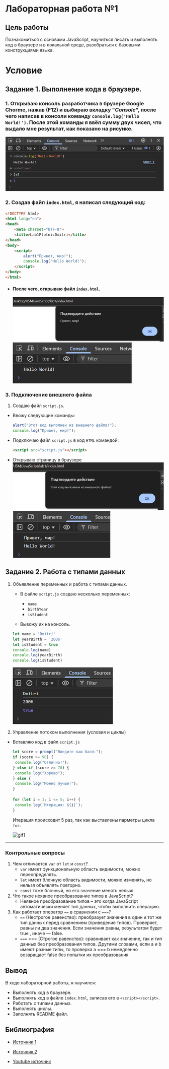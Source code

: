 # Лабораторная работа №1
## Цель работы
Познакомиться с основами JavaScript, научиться писать и выполнять код в браузере и в локальной среде, разобраться с базовыми конструкциями языка.

# Условие

## **Задание 1. Выполнение кода в браузере.**

### 1. Открываю консоль разработчика в брузере Google Chorme, нажав (F12) и выбираю вкладку "*Console*", после чего написав в консоли команду `console.log('Hello World!')`. После этой команды я ввёл сумму двух чисел, что выдало мне результат, как показано на рисунке.

![screen1](Images/screen1.png)

### 2. Создав файл `index.html`, я написал следующий код:
```html
<!DOCTYPE html>
<html lang="en">
<head>
    <meta charset="UTF-8">
    <title>Lab1PlotnicDmitri</title>
</head>
<body>
    <script>
        alert("Привет, мир!");
        console.log("Hello World!");
    </script>
</body>
</html>
```
- #### После чего, открываю файл `index.html`.
    ![screen2](Images/screen2.png)
    ![screen3](Images/screen3.png)

### 3. Подключение внешнего файла
1. Создаю файл `script.js`.
- Ввожу следующие команды:
    ```javascript
    alert("Этот код выполнен из внешнего файла!");
    console.log("Привет, мир!");
    ```
- Подключаю файл `script.js` в код `HTML` командой:
   ```html
   <script src="script.js"></script>
   ```
- Открываю страницу в браузере
    ![screen4](Images/screen4.png)
    ![screen5](Images/screen5.png)

## Задание 2. Работа с типами данных
1. Объявление переменных и работа с типами данных.

   - В файле `script.js` создаю несколько переменных:

     - `name`
     - `birthYear` 
     - `isStudent` 

   - Вывожу их на консоль.
    ```javascript
    let name = 'Dmitri'
    let yearBirth = '2006'
    let isStudent = true
    console.log(name)
    console.log(yearBirth)
    console.log(isStudent)
    ```
    ![screen6](Images/screen6.png)

2. Управление потоком выполнения (условия и циклы)
- Вставляю код в файл `script.js`
    ```javascript
   let score = prompt("Введите ваш балл:");
   if (score >= 90) {
     console.log("Отлично!");
   } else if (score >= 70) {
     console.log("Хорошо");
   } else {
     console.log("Можно лучше!");
   }

   for (let i = 1; i <= 5; i++) {
     console.log(`Итерация: ${i}`);
   }
   ```
    Итерация происходит 5 раз, так как выставлены парметры цикла `for`.

    ![gif1](Gif/gif1.gif)

___
### Контрольные вопросы
1. Чем отличается `var` от `let` и `const`?
    - `var` имеет функциональную область видимости, можно переопределять.
    - `let` имеет блочную область видимости, можно изменять, но нельзя объявлять повторно.
    - `const` тоже блочный, но его значение менять нельзя.
2. Что такое неявное преобразование типов в JavaScript?
    - Неявное преобразование типов – это когда JavaScript автоматически меняет тип данных, чтобы выполнить операцию.
3. Как работает оператор `==` в сравнении с `===`?
    - `==` (Нестрогое равенство): преобразует значения в один и тот же тип данных перед сравнением (приведение типов). Проверяет, равны ли два значения. Если значения равны, результатом будет true , иначе — false.
    - `===` === (Строгое равенство): сравнивает как значение, так и тип данных без преобразования типов. Другими словами, если a и b имеют разные типы, то проверка a === b немедленно возвращает false без попытки их преобразования


## Вывод
В ходе лабораторной работы, я научился:
- Выполнять код в браузере.
- Выполнять код в файле `index.html`, записав его в `<script></script>`.
- Работать с типами данных.
- Выполнять циклы.
- Заполнять README файл.

## Библиография
- [Источник 1](https://learn.javascript.ru/comparison#:~:text=Оператор%20строгого%20равенства%20%3D%3D%3D%20проверяет,false%20без%20попытки%20их%20преобразования.)

- [Источник 2](https://sky.pro/wiki/html/operatory-sravneniya-kak-i-kogda-ispolzovat/)

- [Youtube источник](https://www.youtube.com/watch?v=ZV8fNtV1mOM&t=327s)
